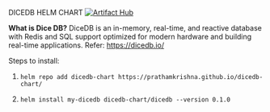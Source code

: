 DICEDB HELM CHART [![Artifact Hub](https://img.shields.io/endpoint?url=https://artifacthub.io/badge/repository/dicedb-chart)](https://artifacthub.io/packages/search?repo=dicedb-chart)

<b>What is Dice DB?</b>
DiceDB is an in-memory, real-time, and reactive database with Redis and SQL support optimized for modern hardware and building real-time applications.
Refer: https://dicedb.io/

Steps to install:
1. `helm repo add dicedb-chart https://prathamkrishna.github.io/dicedb-chart/`

2. `helm install my-dicedb dicedb-chart/dicedb --version 0.1.0`
